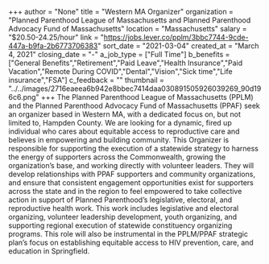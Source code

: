 +++
author = "None"
title = "Western MA Organizer"
organization = "Planned Parenthood League of Massachusetts and Planned Parenthood Advocacy Fund of Massachusetts"
location = "Massachusetts"
salary = "$20.50-24.25/hour"
link = "https://jobs.lever.co/pplm/3bbc7744-9cde-447a-b9fa-2b6773706383"
sort_date = "2021-03-04"
created_at = "March 4, 2021"
closing_date = "-"
a_job_type = ["Full Time"]
b_benefits = ["General Benefits","Retirement","Paid Leave","Health Insurance","Paid Vacation","Remote During COVID","Dental","Vision","Sick time","Life insurance","FSA"]
c_feedback = ""
thumbnail = "../../images/2716eaeea6b942e8bbec7414daa030891505926039269_90d196c6.png"
+++
The Planned Parenthood League of Massachusetts (PPLM) and the Planned Parenthood Advocacy Fund of Massachusetts (PPAF) seek an organizer based in Western MA, with a dedicated focus on, but not limited to, Hampden County. We are looking for a dynamic, fired up individual who cares about equitable access to reproductive care and believes in empowering and building community. This Organizer is responsible for supporting the execution of a statewide strategy to harness the energy of supporters across the Commonwealth, growing the organization’s base, and working directly with volunteer leaders. They will develop relationships with PPAF supporters and community organizations, and ensure that consistent engagement opportunities exist for supporters across the state and in the region to feel empowered to take collective action in support of Planned Parenthood’s legislative, electoral, and reproductive health work. This work includes legislative and electoral organizing, volunteer leadership development, youth organizing, and supporting regional execution of statewide constituency organizing programs. This role will also be instrumental in the PPLM/PPAF strategic plan’s focus on establishing equitable access to HIV prevention, care, and education in Springfield.

